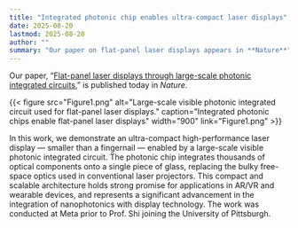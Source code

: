 ```yaml
---
title: "Integrated photonic chip enables ultra-compact laser displays"
date: 2025-08-20
lastmod: 2025-08-20
author: ""
summary: "Our paper on flat-panel laser displays appears in **Nature**"
---
```

Our paper, “[Flat-panel laser displays through large-scale photonic integrated circuits](https://www.nature.com/articles/s41586-025-09107-7),” is published today in *Nature*.  
<!--more-->
{{< figure src="Figure1.png"
           alt="Large-scale visible photonic integrated circuit used for flat-panel laser displays."
           caption="Integrated photonic chips enable flat-panel laser displays"
           width="900"
           link="Figure1.png" >}}

In this work, we demonstrate an ultra-compact high-performance laser display — smaller than a fingernail — enabled by a large-scale visible photonic integrated circuit. The photonic chip integrates thousands of optical components onto a single piece of glass, replacing the bulky free-space optics used in conventional laser projectors. This compact and scalable architecture holds strong promise for applications in AR/VR and wearable devices, and represents a significant advancement in the integration of nanophotonics with display technology. The work was conducted at Meta prior to Prof. Shi joining the University of Pittsburgh.
